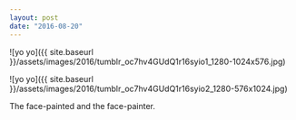 ```yaml
---
layout: post
date: "2016-08-20"
---
```


![yo yo]({{ site.baseurl }}/assets/images/2016/tumblr_oc7hv4GUdQ1r16syio1_1280-1024x576.jpg)

![yo yo]({{ site.baseurl }}/assets/images/2016/tumblr_oc7hv4GUdQ1r16syio2_1280-576x1024.jpg)

The face-painted and the face-painter.

